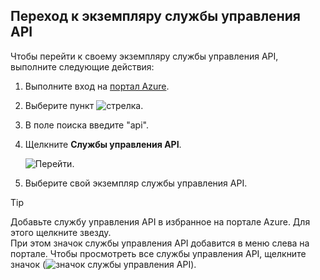 ## <a name="navigate-to-your-apim-instance"></a>Переход к экземпляру службы управления API

Чтобы перейти к своему экземпляру службы управления API, выполните следующие действия:

1. Выполните вход на [портал Azure](https://portal.azure.com). 
2. Выберите пункт ![стрелка](./media/api-management-navigate-to-instance/arrow.png).
3. В поле поиска введите "api".
4. Щелкните **Службы управления API**.

    ![Перейти.](./media/api-management-navigate-to-instance/navigate-to-api-management-services.png)

5. Выберите свой экземпляр службы управления API.

>[!TIP]
>Добавьте службу управления API в избранное на портале Azure. Для этого щелкните звезду. <br/>При этом значок службы управления API добавится в меню слева на портале. Чтобы просмотреть все службы управления API, щелкните значок (![значок службы управления API](./media/api-management-navigate-to-instance/apim-icon.png)).
 


